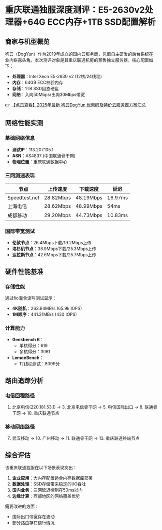 # 重庆联通独服深度测评：E5-2630v2处理器+64G ECC内存+1TB SSD配置解析

## 商家与机型概览

狗云（DogYun）作为2019年成立的国内云服务商，凭借自主研发的后台系统在业内崭露头角。本次测评对象是其重庆联通机房的预售独立服务器，核心配置如下：
- **处理器**：Intel Xeon E5-2630 v2 (12核/24线程)
- **内存**：64GB ECC校验内存
- **存储**：1TB SSD固态硬盘
- **网络**：入向50Mbps/出向30Mbps带宽

👉 [【点击查看】2025年最新 狗云DogYun 优惠码及特价云服务器方案汇总](https://bit.ly/DogYun)

## 网络性能实测

### 基础网络信息
- **测试IP**：113.207.105.1
- **ASN**：AS4837 (中国联通骨干网)
- **物理位置**：重庆联通数据中心

### 三网测速表现
| 节点         | 上传速度     | 下载速度     | 延迟   |
|--------------|-------------|-------------|-------|
| Speedtest.net| 28.82Mbps   | 48.19Mbps   | 16.97ms|
| 上海电信     | 28.62Mbps   | 48.99Mbps   | 54ms   |
| 成都移动     | 29.20Mbps   | 44.73Mbps   | 10.83ms|

### 国际带宽测试
- **伦敦节点**：26.4Mbps下载/19.2Mbps上传
- **洛杉矶节点**：38.9Mbps下载/25.3Mbps上传
- **达拉斯节点**：42.6Mbps下载/25.7Mbps上传

## 硬件性能基准

### 存储性能
通过fio混合读写测试显示：
- **4K随机**：263.94MB/s (65.9k IOPS)
- **1M顺序**：441.31MB/s (430 IOPS)

### 计算能力
- **Geekbench 6**：
  - 单核得分：619
  - 多核得分：3061
- **LemonBench**：
  - 12线程测试：8099分

## 路由追踪分析

### 电信回程路径

1. 北京电信(220.181.53.1) → 3. 北京电信骨干网 → 5. 电信国际出口 → 8. 联通骨干网 → 10. 重庆联通节点

### 移动网络路径

7. 武汉移动 → 10. 广州移动 → 11. 联通骨干网 → 13. 重庆联通终端节点

## 综合评估

该重庆联通独服在以下场景表现突出：
1. **企业应用**：大内存配置适合内存数据库部署
2. **数据处理**：SSD存储带来稳定的I/O吞吐
3. **国内业务**：三网延迟控制在50ms以内
4. **边缘计算**：西部地区的网络覆盖优势

需要改进的方面：
- 国际出口带宽存在波动
- 部分路由存在绕行情况